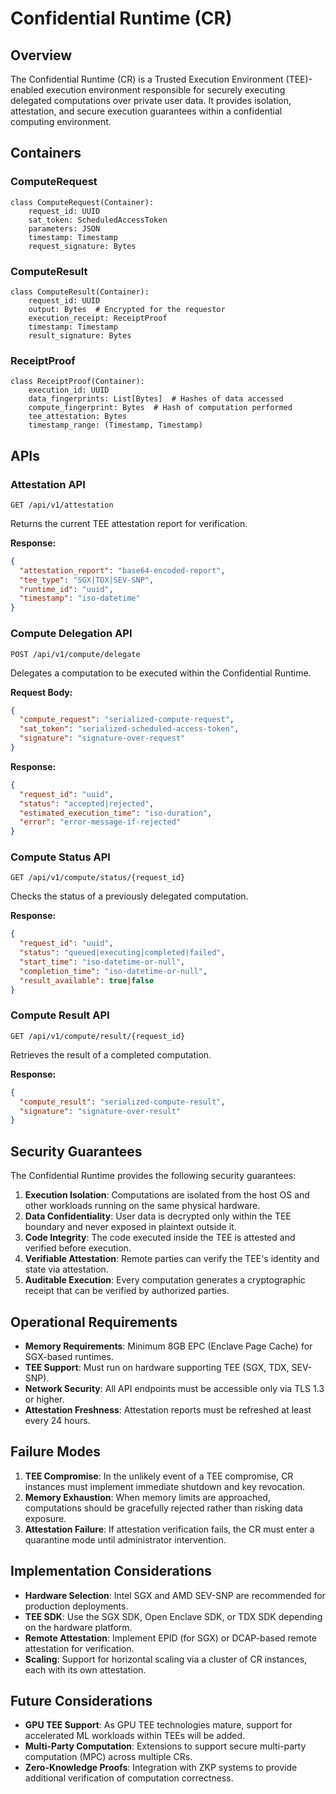 # Confidential Runtime (CR)

## Overview

The Confidential Runtime (CR) is a Trusted Execution Environment (TEE)-enabled execution environment responsible for securely executing delegated computations over private user data. It provides isolation, attestation, and secure execution guarantees within a confidential computing environment.

## Containers

### ComputeRequest

```
class ComputeRequest(Container):
    request_id: UUID
    sat_token: ScheduledAccessToken
    parameters: JSON
    timestamp: Timestamp
    request_signature: Bytes
```

### ComputeResult

```
class ComputeResult(Container):
    request_id: UUID
    output: Bytes  # Encrypted for the requestor
    execution_receipt: ReceiptProof
    timestamp: Timestamp
    result_signature: Bytes
```

### ReceiptProof

```
class ReceiptProof(Container):
    execution_id: UUID
    data_fingerprints: List[Bytes]  # Hashes of data accessed
    compute_fingerprint: Bytes  # Hash of computation performed
    tee_attestation: Bytes
    timestamp_range: (Timestamp, Timestamp)
```

## APIs

### Attestation API

```
GET /api/v1/attestation
```

Returns the current TEE attestation report for verification.

**Response:**
```json
{
  "attestation_report": "base64-encoded-report",
  "tee_type": "SGX|TDX|SEV-SNP",
  "runtime_id": "uuid",
  "timestamp": "iso-datetime"
}
```

### Compute Delegation API

```
POST /api/v1/compute/delegate
```

Delegates a computation to be executed within the Confidential Runtime.

**Request Body:**
```json
{
  "compute_request": "serialized-compute-request",
  "sat_token": "serialized-scheduled-access-token",
  "signature": "signature-over-request" 
}
```

**Response:**
```json
{
  "request_id": "uuid",
  "status": "accepted|rejected",
  "estimated_execution_time": "iso-duration",
  "error": "error-message-if-rejected"
}
```

### Compute Status API

```
GET /api/v1/compute/status/{request_id}
```

Checks the status of a previously delegated computation.

**Response:**
```json
{
  "request_id": "uuid",
  "status": "queued|executing|completed|failed",
  "start_time": "iso-datetime-or-null",
  "completion_time": "iso-datetime-or-null",
  "result_available": true|false
}
```

### Compute Result API

```
GET /api/v1/compute/result/{request_id}
```

Retrieves the result of a completed computation.

**Response:**
```json
{
  "compute_result": "serialized-compute-result",
  "signature": "signature-over-result"
}
```

## Security Guarantees

The Confidential Runtime provides the following security guarantees:

1. **Execution Isolation**: Computations are isolated from the host OS and other workloads running on the same physical hardware.
2. **Data Confidentiality**: User data is decrypted only within the TEE boundary and never exposed in plaintext outside it.
3. **Code Integrity**: The code executed inside the TEE is attested and verified before execution.
4. **Verifiable Attestation**: Remote parties can verify the TEE's identity and state via attestation.
5. **Auditable Execution**: Every computation generates a cryptographic receipt that can be verified by authorized parties.

## Operational Requirements

- **Memory Requirements**: Minimum 8GB EPC (Enclave Page Cache) for SGX-based runtimes.
- **TEE Support**: Must run on hardware supporting TEE (SGX, TDX, SEV-SNP).
- **Network Security**: All API endpoints must be accessible only via TLS 1.3 or higher.
- **Attestation Freshness**: Attestation reports must be refreshed at least every 24 hours.

## Failure Modes

1. **TEE Compromise**: In the unlikely event of a TEE compromise, CR instances must implement immediate shutdown and key revocation.
2. **Memory Exhaustion**: When memory limits are approached, computations should be gracefully rejected rather than risking data exposure.
3. **Attestation Failure**: If attestation verification fails, the CR must enter a quarantine mode until administrator intervention.

## Implementation Considerations

- **Hardware Selection**: Intel SGX and AMD SEV-SNP are recommended for production deployments.
- **TEE SDK**: Use the SGX SDK, Open Enclave SDK, or TDX SDK depending on the hardware platform.
- **Remote Attestation**: Implement EPID (for SGX) or DCAP-based remote attestation for verification.
- **Scaling**: Support for horizontal scaling via a cluster of CR instances, each with its own attestation.

## Future Considerations

- **GPU TEE Support**: As GPU TEE technologies mature, support for accelerated ML workloads within TEEs will be added.
- **Multi-Party Computation**: Extensions to support secure multi-party computation (MPC) across multiple CRs.
- **Zero-Knowledge Proofs**: Integration with ZKP systems to provide additional verification of computation correctness. 